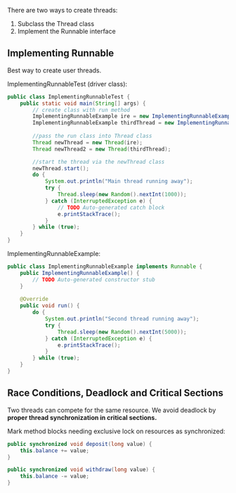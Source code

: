 There are two ways to create threads:
1. Subclass the Thread class
2. Implement the Runnable interface

## Implementing Runnable
Best way to create user threads.

ImplementingRunnableTest (driver class):
```java
public class ImplementingRunnableTest {
	public static void main(String[] args) {
		// create class with run method
		ImplementingRunnableExample ire = new ImplementingRunnableExample();
		ImplementingRunnableExample thirdThread = new ImplementingRunnableExample();
		
		//pass the run class into Thread class
		Thread newThread = new Thread(ire);
		Thread newThread2 = new Thread(thirdThread);

		//start the thread via the newThread class
		newThread.start();
		do {
			System.out.println("Main thread running away");
			try {
				Thread.sleep(new Random().nextInt(1000));
			} catch (InterruptedException e) {
				// TODO Auto-generated catch block
				e.printStackTrace();
			}
		} while (true);
	}
}
```

ImplementingRunnableExample:
```java
public class ImplementingRunnableExample implements Runnable {
	public ImplementingRunnableExample() {
		// TODO Auto-generated constructor stub
	}
	
	@Override
	public void run() {
		do {
			System.out.println("Second thread running away");
			try {
				Thread.sleep(new Random().nextInt(5000));
			} catch (InterruptedException e) {
				e.printStackTrace();
			}
		} while (true);
	}
}
```

## Race Conditions, Deadlock and Critical Sections
Two threads can compete for the same resource. We avoid deadlock by **proper thread synchronization in critical sections.**

Mark method blocks needing exclusive lock on resources as synchronized:
```java
public synchronized void deposit(long value) {
	this.balance += value;
}

public synchronized void withdraw(long value) {
	this.balance -= value;
}
```

